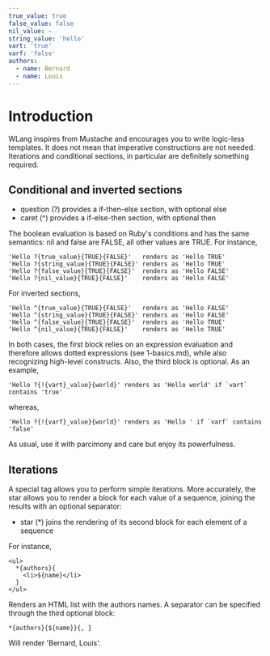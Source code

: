 ```yaml
---
true_value: true
false_value: false
nil_value: ~
string_value: 'hello'
vart: 'true'
varf: 'false'
authors:
  - name: Bernard
  - name: Louis
---
```

# Introduction

WLang inspires from Mustache and encourages you to write logic-less templates. It does not mean that imperative constructions are not needed. Iterations and conditional sections, in particular are definitely something required.

## Conditional and inverted sections

* question (?) provides a if-then-else section, with optional else
* caret    (^) provides a if-else-then section, with optional then

The boolean evaluation is based on Ruby's conditions and has the same semantics: nil and false are FALSE, all other values are TRUE. For instance,

    'Hello ?{true_value}{TRUE}{FALSE}'   renders as 'Hello TRUE'
    'Hello ?{string_value}{TRUE}{FALSE}' renders as 'Hello TRUE'
    'Hello ?{false_value}{TRUE}{FALSE}'  renders as 'Hello FALSE'
    'Hello ?{nil_value}{TRUE}{FALSE}'    renders as 'Hello FALSE'

For inverted sections,

    'Hello ^{true_value}{TRUE}{FALSE}'   renders as 'Hello FALSE'
    'Hello ^{string_value}{TRUE}{FALSE}' renders as 'Hello FALSE'
    'Hello ^{false_value}{TRUE}{FALSE}'  renders as 'Hello TRUE'
    'Hello ^{nil_value}{TRUE}{FALSE}'    renders as 'Hello TRUE'

In both cases, the first block relies on an expression evaluation and therefore allows dotted expressions (see 1-basics.md), while also recognizing high-level constructs. Also, the third block is optional. As an example,

    'Hello ?{!{vart}_value}{world}' renders as 'Hello world' if `vart` contains 'true'

whereas,

    'Hello ?{!{varf}_value}{world}' renders as 'Hello ' if `varf` contains 'false'

As usual, use it with parcimony and care but enjoy its powerfulness.

## Iterations

A special tag allows you to perform simple iterations. More accurately, the star allows you to render a block for each value of a sequence, joining the results with an optional separator:

* star (*) joins the rendering of its second block for each element of a sequence

For instance,

    <ul>
      *{authors}{
        <li>${name}</li>
      }
    </ul>

Renders an HTML list with the authors names. A separator can be specified through the third optional block:

    *{authors}{${name}}{, }

Will render 'Bernard, Louis'.